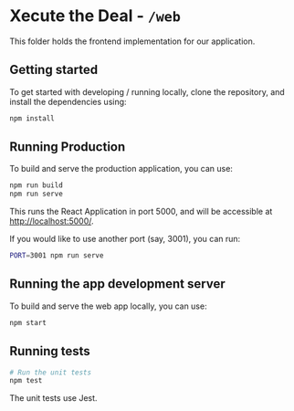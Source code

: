 # Xecute the Deal - `/web`

This folder holds the frontend implementation for our application.

## Getting started

To get started with developing / running locally, clone the repository, and install the
dependencies using:

```bash
npm install
```

## Running Production

To build and serve the production application, you can use:

```bash
npm run build
npm run serve
```

This runs the React Application in port 5000, and will be accessible at [http://localhost:5000/](http://localhost:5000/).

If you would like to use another port (say, 3001), you can run:

```bash
PORT=3001 npm run serve
```

## Running the app development server

To build and serve the web app locally, you can use:

```bash
npm start
```

## Running tests

```bash
# Run the unit tests
npm test
```

The unit tests use Jest.
